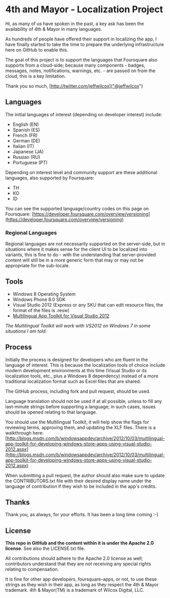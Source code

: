# 4th and Mayor - Localization Project #

Hi, as many of us have spoken in the past, a key ask has been the availability of 4th & Mayor in many languages.

As hundreds of people have offered their support in localizing the app, I have finally started to take the time to prepare the underlying infrastructure here on GitHub to enable this.

The goal of this project is to support the languages that Foursquare also supports from a cloud-side; because many components - badges, messages, notes, notifications, warnings, etc. - are passed on from the cloud, this is a key limitation.

Thank you so much,
[http://twitter.com/jeffwilcox]("@jeffwilcox")

## Languages ##
The initial languages of interest (depending on developer interest) include:

- English (EN)
- Spanish (ES)
- French (FR)
- German (DE)
- Italian (IT)
- Japanese (JA)
- Russian (RU)
- Portuguese (PT)

Depending on interest level and community support are these additional languages, also supported by Foursquare:

- TH
- KO
- ID

You can see the supported language/country codes on this page on Foursquare: [https://developer.foursquare.com/overview/versioning](https://developer.foursquare.com/overview/versioning)

### Regional Languages ###
Regional languages are not necessarily supported on the server-side, but in situations where it makes sense for the client UI to be localized into variants, this is fine to do - with the understanding that server-provided content will still be in a more generic form that may or may not be appropriate for the sub-locale.

## Tools ##

- Windows 8 Operating System
- Windows Phone 8.0 SDK
- Visual Studio 2012 (Express or any SKU that can edit resource files, the format of the files is .resw)
- [Multilingual App Toolkit for Visual Studio 2012](http://msdn.microsoft.com/en-us/windows/apps/hh848309.aspx "Multilingual App Toolkit for Visual Studio 2012")

*The Multilingual Toolkit will work with VS2012 on Windows 7 in some situations I am told.*

## Process ##

Initially the process is designed for developers who are fluent in the language of interest. This is because the localization tools of choice include modern development environments at this time (Visual Studio or its localization tools, etc., plus a Windows 8 dependency) instead of a more traditional localization format such as Excel files that are shared.

The GitHub process, including fork and pull request, should be used.

Language translation should not be used if at all possible, unless to fill any last-minute strings before supporting a language; in such cases, issues should be opened relating to that language.

You should use the Multilingual Toolkit, it will help show the flags for reviewing terms, approving them, and updating the XLF files. There is a walkthrough here: [http://blogs.msdn.com/b/windowsappdev/archive/2012/10/03/multilingual-app-toolkit-for-developing-windows-store-apps-using-visual-studio-2012.aspx](http://blogs.msdn.com/b/windowsappdev/archive/2012/10/03/multilingual-app-toolkit-for-developing-windows-store-apps-using-visual-studio-2012.aspx)

When submitting a pull request, the author should also make sure to update the CONTRIBUTORS.txt file with their desired display name under the language of contribution if they wish to be included in the app's credits.

## Thanks ##

Thank you, as always, for your efforts. It has been a long time coming :-)

## License ##

**This repo in GitHub and the content within it is under the Apache 2.0 license**. See also the LICENSE.txt file.

All contributions should adhere to the Apache 2.0 license as well; contributors understand that they are not receiving any special rights relating to compensation.

It is fine for other app developers, foursquare-apps, or not, to use these strings as they wish in their app, as long as they respect the 4th & Mayor trademark. 4th & Mayor(TM) is a trademark of Wilcox Digital, LLC.